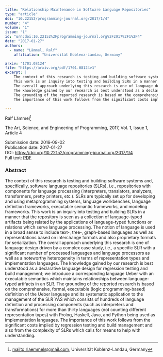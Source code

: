 ```yaml
---
title: "Relationship Maintenance in Software Language Repositories"
type: "article"
doi: "10.22152/programming-journal.org/2017/1/4"
number: "4"
volume: "1"
issue: "1"
id: "urn:doi:10.22152%2Fprogramming-journal.org%2F2017%2F1%2F4"
date: "2017-01-27"
authors: 
  - name: "Lämmel, Ralf"
    affiliation: "Universität Koblenz-Landau, Germany"

arxiv: "1701.08124"
file: "https://arxiv.org/pdf/1701.08124v1"
excerpt: |
    The context of this research is testing and building software systems and, specifically, software language repositories (SLRs), i.e., repositories with components for language processing (interpreters, translators, analyzers, transformers, pretty printers, etc.). SLRs are typically set up for developing and using metaprogramming systems, language workbenches, language definition frameworks, executable semantic frameworks, and modeling frameworks.
    This work is an inquiry into testing and building SLRs in a manner that the repository is seen as a collection of language-typed artifacts being related by the applications of language-typed functions or relations which serve language processing. The notion of language is used in a broad sense to include text-, tree-, graph-based languages as well as representations based on interchange formats and also proprietary formats for serialization.
    The overall approach underlying this research is one of language design driven by a complex case study, i.e., a specific SLR with a significant number of processed languages and language processors as well as a noteworthy heterogeneity in terms of representation types and implementation languages.
    The knowledge gained by our research is best understood as a declarative language design for regression testing and build management; we introduce a corresponding language Ueber with an executable semantics which maintains relationships between language-typed artifacts in an SLR.
    The grounding of the reported research is based on the comprehensive, formal, executable (logic programming-based) definition of the Ueber language and its systematic application to the management of the SLR YAS which consists of hundreds of language definition and processing components (such as interpreters and transformations) for more than thirty languages (not counting different representation types) with Prolog, Haskell, Java, and Python being used as implementation languages.
    The importance of this work follows from the significant costs implied by regression testing and build management and also from the complexity of SLRs which calls for means to help with understanding.

---
```

Ralf Lämmel[^1]

The Art, Science, and Engineering of Programming, 2017, Vol. 1, Issue 1, Article 4

Submission date: 2016-09-02  
Publication date: 2017-01-27  
DOI: <https://doi.org/10.22152/programming-journal.org/2017/1/4>  
Full text: [PDF](https://arxiv.org/pdf/1701.08124v1)  


### Abstract
The context of this research is testing and building software systems and, specifically, software language repositories (SLRs), i.e., repositories with components for language processing (interpreters, translators, analyzers, transformers, pretty printers, etc.). SLRs are typically set up for developing and using metaprogramming systems, language workbenches, language definition frameworks, executable semantic frameworks, and modeling frameworks.
This work is an inquiry into testing and building SLRs in a manner that the repository is seen as a collection of language-typed artifacts being related by the applications of language-typed functions or relations which serve language processing. The notion of language is used in a broad sense to include text-, tree-, graph-based languages as well as representations based on interchange formats and also proprietary formats for serialization.
The overall approach underlying this research is one of language design driven by a complex case study, i.e., a specific SLR with a significant number of processed languages and language processors as well as a noteworthy heterogeneity in terms of representation types and implementation languages.
The knowledge gained by our research is best understood as a declarative language design for regression testing and build management; we introduce a corresponding language Ueber with an executable semantics which maintains relationships between language-typed artifacts in an SLR.
The grounding of the reported research is based on the comprehensive, formal, executable (logic programming-based) definition of the Ueber language and its systematic application to the management of the SLR YAS which consists of hundreds of language definition and processing components (such as interpreters and transformations) for more than thirty languages (not counting different representation types) with Prolog, Haskell, Java, and Python being used as implementation languages.
The importance of this work follows from the significant costs implied by regression testing and build management and also from the complexity of SLRs which calls for means to help with understanding.


[^1]: <mailto:rlaemmel@gmail.com>, Universität Koblenz-Landau, Germany
